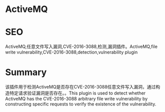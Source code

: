 # ActiveMQ
# SEO
ActiveMQ,任意文件写入漏洞,CVE-2016-3088,检测,漏洞插件。ActiveMQ,file write vulnerability,CVE-2016-3088,detection,vulnerability plugin
# Summary
该插件用于检测ActiveMQ是否存在CVE-2016-3088任意文件写入漏洞，通过构造特定请求验证漏洞是否存在。。This plugin is used to detect whether ActiveMQ has the CVE-2016-3088 arbitrary file write vulnerability by constructing specific requests to verify the existence of the vulnerability.
